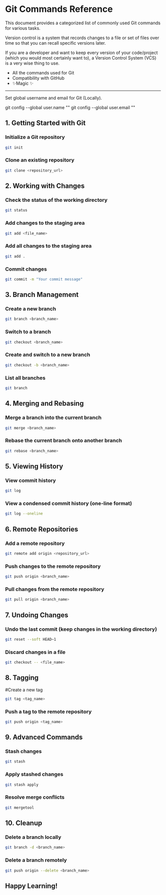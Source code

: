 # Git Commands Reference

This document provides a categorized list of commonly used Git commands for various tasks.  

Version control is a system that records changes to a file or set of files over time so that you can recall specific versions later.

If you are a developer and want to keep every version of your code/project (which you would most certainly want to), a Version Control System (VCS) is a very wise thing to use.

- All the commands used for Git
- Compatibility with GitHub
- ✨Magic ✨
  
---

Set global username and email for Git (Locally).

git config --global user.name "<your username>"
git config --global user.email "<your email>"

## 1. **Getting Started with Git**
### Initialize a Git repository

```sh
git init
```
### Clone an existing repository
```sh
git clone <repository_url>
```

## 2. **Working with Changes**
### Check the status of the working directory

```sh
git status
```
### Add changes to the staging area

```sh
git add <file_name>
```

### Add all changes to the staging area
```sh
git add .
```
### Commit changes

```sh
git commit -m "Your commit message"
```

## 3. **Branch Management**
### Create a new branch

```sh
git branch <branch_name>
```

### Switch to a branch

```sh
git checkout <branch_name>
```

### Create and switch to a new branch

```sh
git checkout -b <branch_name>
```
### List all branches

```sh
git branch
```

## 4. **Merging and Rebasing**
### Merge a branch into the current branch

```sh
git merge <branch_name>
```

### Rebase the current branch onto another branch

```sh
git rebase <branch_name>
```

## 5. **Viewing History**
### View commit history

```sh
git log
```

### View a condensed commit history (one-line format)

```sh
git log --oneline
```

## 6. **Remote Repositories**
### Add a remote repository

```sh
git remote add origin <repository_url>
```

### Push changes to the remote repository

```sh
git push origin <branch_name>
```

### Pull changes from the remote repository

```sh
git pull origin <branch_name>
```

## 7. **Undoing Changes**
### Undo the last commit (keep changes in the working directory)

```sh
git reset --soft HEAD~1
```
### Discard changes in a file

```sh
git checkout -- <file_name>
```
## 8. **Tagging**
#Create a new tag

```sh
git tag <tag_name>
```
### Push a tag to the remote repository

```sh
git push origin <tag_name>
```

## 9. **Advanced Commands**
### Stash changes

```sh
git stash
```

### Apply stashed changes

```sh
git stash apply
```

### Resolve merge conflicts

```sh
git mergetool
```

## 10. **Cleanup**
### Delete a branch locally

```sh
git branch -d <branch_name>
```

### Delete a branch remotely

```sh
git push origin --delete <branch_name>
```

## Happy Learning! 

